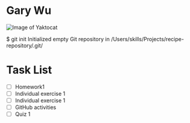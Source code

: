 # Gary Wu
![Image of Yaktocat](https://octodex.github.com/images/yaktocat.png)

$ git init
Initialized empty Git repository in /Users/skills/Projects/recipe-repository/.git/

# Task List
- [ ] Homework1
- [ ] Individual exercise 1
- [ ] Individual exercise 1
- [ ] GitHub activities
- [ ] Quiz 1
